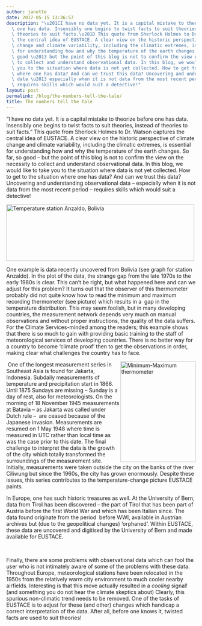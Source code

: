 ```yaml
---
author: janette
date: 2017-05-15 13:36:57
description: "\u201CI have no data yet. It is a capital mistake to theorize before\
  \ one has data. Insensibly one begins to twist facts to suit theories, instead of\
  \ theories to suit facts.\u201D This quote from Sherlock Holmes to Dr. Watson captures\
  \ the central idea of EUSTACE. A clear view on the historic perspective of climate\
  \ change and climate variability, including the climatic extremes, is essential\
  \ for understanding how and why the temperature of the earth changes. So far, so\
  \ good \u2013 but the point of this blog is not to confirm the view on the necessity\
  \ to collect and understand observational data. In this blog, we would like to take\
  \ you to the situation where data is not yet collected. How to get to the situation\
  \ where one has data? And can we trust this data? Uncovering and understanding observational\
  \ data \u2013 especially when it is not data from the most recent period \u2013\
  \ requires skills which would suit a detective!"
layout: post
permalink: /blog/the-numbers-tell-the-tale/
title: The numbers tell the tale
---
```


<p>“I have no data yet. It is a capital mistake to theorize before one has data. Insensibly one begins to twist facts to suit theories, instead of theories to suit facts.” This quote from Sherlock Holmes to Dr. Watson captures the central idea of EUSTACE. A clear view on the historic perspective of climate change and climate variability, including the climatic extremes, is essential for understanding how and why the temperature of the earth changes. So far, so good – but the point of this blog is not to confirm the view on the necessity to collect and understand observational data. In this blog, we would like to take you to the situation where data is not yet collected. How to get to the situation where one has data? And can we trust this data? Uncovering and understanding observational data – especially when it is not data from the most recent period – requires skills which would suit a detective!</p>
<p><img height="150" src="{{ site.baseurl }}/assets/media/uploads/plot_xanzaldo_dailyseries_single.png" title="Temperature station Anzaldo, Bolivia" width="500"></p>
<p>One example is data recently uncovered from Bolivia (see graph for station Anzaldo). In the plot of the data, the strange gap from the late 1970s to the early 1980s is clear. This can’t be right, but what happened here and can we adjust for this problem? It turns out that the observer of this thermometer probably did not quite know how to read the minimum and maximum  recording thermometer (see picture) which results in a  gap in the temperature distribution. This may seem foolish, but in many developing countries, the measurement network depends very much on manual observations and without proper instructions, the quality of the data suffers. For the Climate Services-minded among the readers; this example shows that there is so much to gain with providing basic training to the staff of meteorological services of developing countries. There is no better way for a country to become ‘climate proof’ then to get the observations in order, making clear what challenges the country has to face.</p>
<p> <img height="267" src="{{ site.baseurl }}/assets/media/uploads/minmaxthermometer.png" style="float: right;" title="Minimum-Maximum thermometer" width="200">One of the longest measurement series in Southeast Asia is found for Jakarta, Indonesia. Subdaily measurements of temperature and precipitation start in 1866. Until 1875 Sundays are missing – Sunday is a day of rest, also for meteorologists. On the morning of 18 November 1945 measurements at Batavia – as Jakarta was called under Dutch rule –  are ceased because of the Japanese invasion. Measurements are resumed on 1 May 1948 where time is measured in UTC rather than local time as was the case prior to this date. The final challenge to interpret the data is the growth of the city which totally transformed the surroundings of the measurement site. Initially, measurements were taken outside the city on the banks of the river Ciliwung but since the 1960s, the city has grown enormously. Despite these issues, this series contributes to the temperature-change picture EUSTACE paints.</p>
<p>In Europe, one has such historic treasures as well. At the University of Bern, data from Tirol has been discovered – the part of Tirol that has been part of Austria before the first World War and which has been Italian since. The data found originate from the period  before WWI, available in Austrian archives but (due to the geopolitical changes) ‘orphaned’. Within EUSTACE, these data are uncovered and digitised by the University of Bern and made available for EUSTACE.</p>
<p> </p>
<p>Finally, there are some problems with observational data which can fool the user who is not intimately aware of some of the problems with these data. Throughout Europe, meteorological stations have been relocated in the 1950s from the relatively warm city environment to much cooler nearby airfields. Interesting is that this move actually resulted in a <i>cooling</i> signal! (and something you do not hear the climate skeptics about) Clearly, this spurious non-climatic trend needs to be removed. One of the tasks of EUSTACE is to adjust for these (and other) changes which handicap a correct interpretation of the data. After all, before one knows it, twisted facts are used to suit theories!</p>
<p> </p>

